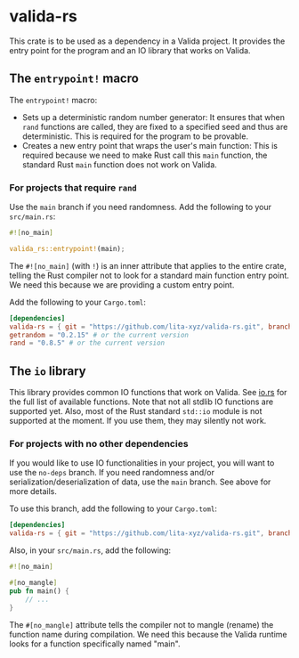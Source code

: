 # valida-rs

This crate is to be used as a dependency in a Valida project. It provides the entry point for the program and an IO library that works on Valida.

## The `entrypoint!` macro

The `entrypoint!` macro:

- Sets up a deterministic random number generator: It ensures that when `rand` functions are called, they are fixed to a specified seed and thus are deterministic. This is required for the program to be provable.
- Creates a new entry point that wraps the user's main function: This is required because we need to make Rust call this `main` function, the standard Rust `main` function does not work on Valida.

### For projects that require `rand`

Use the `main` branch if you need randomness. Add the following to your `src/main.rs`:

```rust
#![no_main]

valida_rs::entrypoint!(main);
```

The `#![no_main]` (with `!`) is an inner attribute that applies to the entire crate, telling the Rust compiler not to look for a standard main function entry point. We need this because we are providing a custom entry point.

Add the following to your `Cargo.toml`:

```toml
[dependencies]
valida-rs = { git = "https://github.com/lita-xyz/valida-rs.git", branch = "main" }
getrandom = "0.2.15" # or the current version
rand = "0.8.5" # or the current version
```

## The `io` library

This library provides common IO functions that work on Valida. See [io.rs](src/io.rs) for the full list of available functions. Note that not all stdlib IO functions are supported yet. Also, most of the Rust standard `std::io` module is not supported at the moment. If you use them, they may silently not work.

### For projects with no other dependencies

If you would like to use IO functionalities in your project, you will want to use the `no-deps` branch. If you need randomness and/or serialization/deserialization of data, use the `main` branch. See above for more details.

To use this branch, add the following to your `Cargo.toml`:

```toml
[dependencies]
valida-rs = { git = "https://github.com/lita-xyz/valida-rs.git", branch = "no-deps" }
```

Also, in your `src/main.rs`, add the following:

```rust
#![no_main]

#[no_mangle]  
pub fn main() {
    // ...
}
```

The `#[no_mangle]` attribute tells the compiler not to mangle (rename) the function name during compilation. We need this because the Valida runtime looks for a function specifically named "main".
